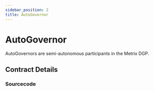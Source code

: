 ```yaml
---
sidebar_position: 2
title: AutoGovernor
---
```


# AutoGovernor

AutoGovernors are semi-autonomous participants in the Metrix DGP.

## Contract Details

### Sourcecode

```js

```
